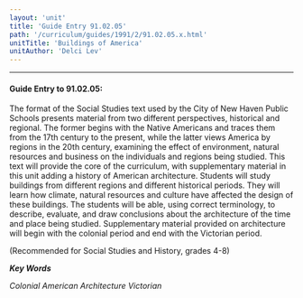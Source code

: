 ```yaml
---
layout: 'unit'
title: 'Guide Entry 91.02.05'
path: '/curriculum/guides/1991/2/91.02.05.x.html'
unitTitle: 'Buildings of America'
unitAuthor: 'Delci Lev'
---
```


<body>
<hr/>
 <h4>
  Guide Entry to 91.02.05:
 </h4>
 The format of the Social Studies text used by the City of New Haven Public Schools presents material from two different perspectives, historical and regional. The former begins with the Native Americans and traces them from the 17th century to the present, while the latter views America by regions in the 20th century, examining the effect of environment, natural resources and business on the individuals and regions being studied. This text will provide the core of the curriculum, with supplementary material in this unit adding a history of American architecture. Students will study buildings from different regions and different historical periods. They will learn how climate, natural resources and culture have affected the design of these buildings. The students will be able, using correct terminology, to describe, evaluate, and draw conclusions about the architecture of the time and place being studied. Supplementary material provided on architecture will begin with the colonial period and end with the Victorian period.
 <p>
  (Recommended for Social Studies and History, grades 4-8)
 </p>
<p>
  <b>
   <i>
    Key Words
   </i>
  </b>
  <br/>
 </p>
 <p>
  <i>
   Colonial American Architecture Victorian
  </i>
 </p>

</body>
